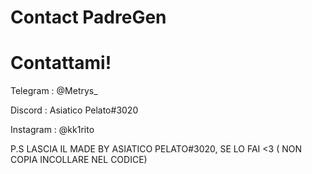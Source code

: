# Contact PadreGen

<!DOCTYPE html>
<html>
    <head>
        <meta charset="utf-8">
        <title>PadreGen - Contact</title>
        <link rel="stylesheet" href="style.css">
    </head>
    <body>
        <h1>Contattami!</h1>
       <p class="p-welcome">‌‌‌Telegram : @Metrys_</p>
       <p class="p-welcome">‌‌‌Discord : Asiatico Pelato#3020</p>
       <p class="p-welcome">‌‌‌Instagram : @kk1rito</p>
    </body>
</html>
 
P.S LASCIA IL MADE BY ASIATICO PELATO#3020, SE LO FAI <3 ( NON COPIA INCOLLARE NEL CODICE)
